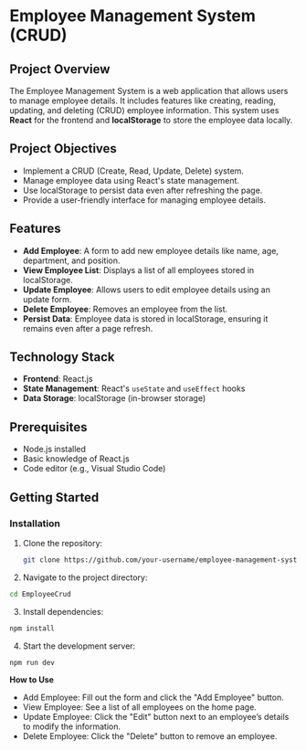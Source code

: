 # Employee Management System (CRUD)

## Project Overview
The Employee Management System is a web application that allows users to manage employee details. It includes features like creating, reading, updating, and deleting (CRUD) employee information. This system uses **React** for the frontend and **localStorage** to store the employee data locally.

## Project Objectives
- Implement a CRUD (Create, Read, Update, Delete) system.
- Manage employee data using React's state management.
- Use localStorage to persist data even after refreshing the page.
- Provide a user-friendly interface for managing employee details.

## Features
- **Add Employee**: A form to add new employee details like name, age, department, and position.
- **View Employee List**: Displays a list of all employees stored in localStorage.
- **Update Employee**: Allows users to edit employee details using an update form.
- **Delete Employee**: Removes an employee from the list.
- **Persist Data**: Employee data is stored in localStorage, ensuring it remains even after a page refresh.

## Technology Stack
- **Frontend**: React.js
- **State Management**: React's `useState` and `useEffect` hooks
- **Data Storage**: localStorage (in-browser storage)

## Prerequisites
- Node.js installed
- Basic knowledge of React.js
- Code editor (e.g., Visual Studio Code)

## Getting Started

### Installation

1. Clone the repository:
   ```bash
   git clone https://github.com/your-username/employee-management-system.git

2. Navigate to the project directory:
```bash
cd EmployeeCrud
```

3. Install dependencies:
```bash
npm install
```

4. Start the development server:
```bash
npm run dev
```

**How to Use**
- Add Employee: Fill out the form and click the "Add Employee" button.
- View Employee: See a list of all employees on the home page.
- Update Employee: Click the "Edit" button next to an employee’s details to modify the information.
- Delete Employee: Click the "Delete" button to remove an employee.





